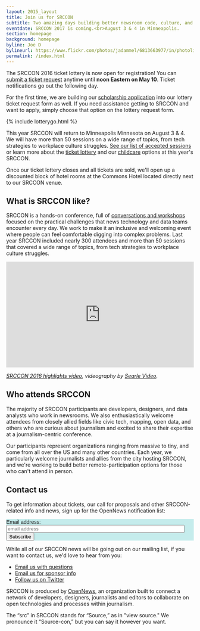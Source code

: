 ```yaml
---
layout: 2015_layout
title: Join us for SRCCON
subtitle: Two amazing days building better newsroom code, culture, and process—together. <br />
eventdate: SRCCON 2017 is coming.<br>August 3 & 4 in Minneapolis.
section: homepage
background: homepage
byline: Joe D
bylineurl: https://www.flickr.com/photos/jadammel/6813663977/in/photolist-bo6NV8-cYJ5BW-dvdBz6-bx3hGz-bjwfyN-eiyt2R-bzndNi-xpTv4c-c1uNoN-87b43u-dwF5Xi-877Usp-9KXu6o-7JWWQ3-eiRr3x-bkmRcj-dmCBA5-dmCbxp-bk8hN1-aPrDyF-c3oCfy-eds2cy-63QpuP-6RykQm-bwqeeP-82nsNg-bcMuqH-p4YhA-6ruw6u-bzQzwU-6N35wm-6yQoFn-diJKXS-dBFrpJ-aG3CYP-edHBYv-4f5wv-jwewB-6CZYnF-4oiFUn-bw5j8Z-4cE92J-bAYTin-bQsdTz-dLN559-5o98t6-bkQyU9-djE7or-duoc32-aJBXGg
permalink: /index.html
---
```


The SRCCON 2016 ticket lottery is now open for registration! You can [submit a ticket request](/tickets) anytime until **noon Eastern on May 10**. Ticket notifications go out the following day.

For the first time, we are building our [scholarship application](/scholarships) into our lottery ticket request form as well. If you need assistance getting to SRCCON and want to apply, simply choose that option on the lottery request form.

{% include lotterygo.html %}

This year SRCCON will return to Minneapolis Minnesota on August 3 & 4. We will have more than 50 sessions on a wide range of topics, from tech strategies to workplace culture struggles. [See our list of accepted sessions](/sessions) or learn more about the [ticket lottery](/tickets) and our [childcare](/childcare/) options at this year's SRCCON.

Once our ticket lottery closes and all tickets are sold, we'll open up a discounted block of hotel rooms at the Commons Hotel located directly next to our SRCCON venue.

<div class="blue">
<div class="innercontainer">

<h2>What is SRCCON like?</h2>
<p>SRCCON is a hands-on conference, full of <a href="/sessions">conversations and workshops</a> focused on the practical challenges that news technology and data teams encounter every day. We work to make it an inclusive and welcoming event where people can feel comfortable digging into complex problems. Last year SRCCON included nearly 300 attendees and more than 50 sessions that covered a wide range of topics, from tech strategies to workplace culture struggles.</p>

<style>.embed-container { position: relative; padding-bottom: 56.25%; height: 0; overflow: hidden; max-width: 100%; } .embed-container iframe, .embed-container object, .embed-container embed { position: absolute; top: 0; left: 0; width: 100%; height: 100%; }</style><div class='embed-container'><iframe src='https://player.vimeo.com/video/180221748' frameborder='0' webkitAllowFullScreen mozallowfullscreen allowFullScreen></iframe></div>
<p class="caption"><em><a href="https://vimeo.com/180221748">SRCCON 2016 highlights video</a>, videography by <a href="http://www.searlevideo.com/">Searle Video</a>.</em></p>
</div>
</div>

## Who attends SRCCON

The majority of SRCCON participants are developers, designers, and data analysts who work in newsrooms. We also enthusiastically welcome attendees from closely allied fields like civic tech, mapping, open data, and others who are curious about journalism and excited to share their expertise at a journalism-centric conference.

Our participants represent organizations ranging from massive to tiny, and come from all over the US and many other countries. Each year, we particularly welcome journalists and allies from the city hosting SRCCON, and we're working to build better remote-participation options for those who can't attend in person.

<div class="blue">
<div class="innercontainer">

<h2>Contact us</h2>

<p>To get information about tickets, our call for proposals and other SRCCON-related info and news, sign up for the OpenNews notification list:</p>

<!-- Begin MailChimp Signup Form -->
<link href="//cdn-images.mailchimp.com/embedcode/slim-10_7.css" rel="stylesheet" type="text/css">
<style type="text/css">
        #mc_embed_signup{background:#c5ecec; clear:left; font:14px Helvetica,Arial,sans-serif; }
        #mc_embed_signup form {
          padding-left: 0px;
        }
        #mc_embed_signup input.email {
          width: 95%;
        }
        /
</style>
<div id="mc_embed_signup">
<form action="//opennews.us5.list-manage.com/subscribe/post?u=71c95e9a43708843d2fdc1f09&amp;id=996e9290cc" method="post" id="mc-embedded-subscribe-form" name="mc-embedded-subscribe-form" class="validate" target="_blank" novalidate>
    <div id="mc_embed_signup_scroll">
        <label for="mce-EMAIL">Email address:</label>
        <input type="email" value="" name="EMAIL" class="email" id="mce-EMAIL" placeholder="email address" required>
    <!-- real people should not fill this in and expect good things - do not remove this or risk form bot signups-->
    <div style="position: absolute; left: -5000px;" aria-hidden="true"><input type="text" name="b_71c95e9a43708843d2fdc1f09_996e9290cc" tabindex="-1" value=""></div>
    <div class="clear"><input type="submit" value="Subscribe" name="subscribe" id="mc-embedded-subscribe" class="button"></div>
    </div>
</form>
</div>

<p>While all of our SRCCON news will be going out on our mailing list, if you want to contact us, we'd love to hear from you:</p>

<ul>
<li><a href="mailto:srccon@opennews.org">Email us with questions</a></li>
<li><a href="mailto:dan@opennews.org">Email us for sponsor info</a></li>
<li><a href="https://www.twitter.com/srccon">Follow us on Twitter</a></li>
</ul>


</div>
</div>

SRCCON is produced by [OpenNews](http://opennews.org), an organization built to connect a network of developers, designers, journalists and editors to collaborate on open technologies and processes within journalism.

The “src” in SRCCON stands for “Source,” as in "view source." We pronounce it “Source-con,” but you can say it however you want.
